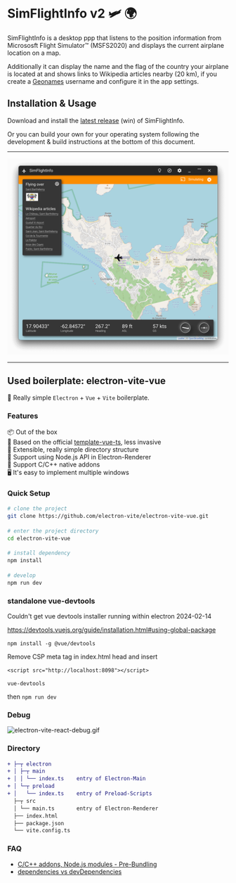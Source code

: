 # SimFlightInfo v2 🛩 🌍

SimFlightInfo is a desktop ppp that listens to the position information from Micrososft Flight Simulator™ (MSFS2020) and displays the current airplane location on a map.

Additionally it can display the name and the flag of the country your airplane is located at and shows links to Wikipedia articles nearby (20 km), if you create a [Geonames](http://www.geonames.org/) username and configure it in the app settings.

## Installation & Usage

Download and install the [latest release](https://github.com/ahles/SimFlightInfo/releases/latest) (win) of SimFlightInfo.

Or you can build your own for your operating system following the development & build instructions at the bottom of this document.

---

![Screenshot](/docs/screenshot.png?raw=true "SimFlightInfo Screenshot")

---

## Used boilerplate: electron-vite-vue

🥳 Really simple `Electron` + `Vue` + `Vite` boilerplate.

### Features

📦 Out of the box  
🎯 Based on the official [template-vue-ts](https://github.com/vitejs/vite/tree/main/packages/create-vite/template-vue-ts), less invasive  
🌱 Extensible, really simple directory structure  
💪 Support using Node.js API in Electron-Renderer  
🔩 Support C/C++ native addons  
🖥 It's easy to implement multiple windows  

### Quick Setup

```sh
# clone the project
git clone https://github.com/electron-vite/electron-vite-vue.git

# enter the project directory
cd electron-vite-vue

# install dependency
npm install

# develop
npm run dev
```

### standalone vue-devtools

Couldn't get vue devtools installer running within electron 2024-02-14

https://devtools.vuejs.org/guide/installation.html#using-global-package

```shell
npm install -g @vue/devtools
```

Remove CSP meta tag in index.html head and insert
```shell
<script src="http://localhost:8098"></script>
```

```shell
vue-devtools
```

then ```npm run dev```

### Debug

![electron-vite-react-debug.gif](https://github.com/electron-vite/electron-vite-react/blob/main/electron-vite-react-debug.gif?raw=true)

### Directory

```diff
+ ├─┬ electron
+ │ ├─┬ main
+ │ │ └── index.ts    entry of Electron-Main
+ │ └─┬ preload
+ │   └── index.ts    entry of Preload-Scripts
  ├─┬ src
  │ └── main.ts       entry of Electron-Renderer
  ├── index.html
  ├── package.json
  └── vite.config.ts
```

<!--
## Be aware

🚨 By default, this template integrates Node.js in the Renderer process. If you don't need it, you just remove the option below. [Because it will modify the default config of Vite](https://github.com/electron-vite/vite-plugin-electron-renderer#config-presets-opinionated).

```diff
# vite.config.ts

export default {
  plugins: [
-   // Use Node.js API in the Renderer-process
-   renderer({
-     nodeIntegration: true,
-   }),
  ],
}
```
-->

### FAQ

- [C/C++ addons, Node.js modules - Pre-Bundling](https://github.com/electron-vite/vite-plugin-electron-renderer#dependency-pre-bundling)
- [dependencies vs devDependencies](https://github.com/electron-vite/vite-plugin-electron-renderer#dependencies-vs-devdependencies)
